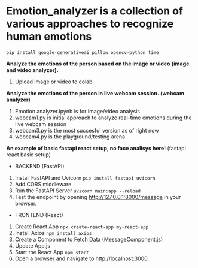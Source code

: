 # Emotion_analyzer is a collection of various approaches to recognize human emotions
`pip install google-generativeai pillow opencv-python time`
 
**Analyze the emotions of the person based on the image or video** 
**(image and video analyzer).**

1. Upload image or video to colab

**Analyze the emotions of the person in live webcam session.**
**(webcam analyzer)**

 1. Emotion analyzer.ipynb is for image/video analysis
 2. webcam1.py is initial approach to analyze real-time emotions during the live webcam session
 3. webcam3.py is the most succesful version as of right now
 4. webcam4.py is the playground/testing arena


**An example of basic fastapi react setup, no face analisys here!**
(fastapi react basic setup)

- BACKEND (FastAPI)
1. Install FastAPI and Uvicorn
`pip install fastapi uvicorn`
2. Add CORS middleware
3. Run the FastAPI Server
`uvicorn main:app --reload`
4. Test the endpoint by opening http://127.0.0.1:8000/message in your browser. 

- FRONTEND (React)
1. Create React App
`npx create-react-app my-react-app`
2. Install Axios
`npm install axios`
3. Create a Component to Fetch Data (MessageComponent.js)
4. Update App.js
5. Start the React App
`npm start`
6. Open a browser and navigate to http://localhost:3000. 



